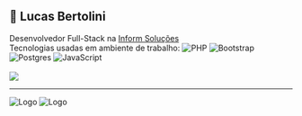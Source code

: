 ## 🚀 Lucas Bertolini

Desenvolvedor Full-Stack na <a href="https://www.informsolucoes.com.br">Inform Soluções</a>\
Tecnologias usadas em ambiente de trabalho: ![PHP](https://img.shields.io/badge/PHP-7.4-blue)
![Bootstrap](https://img.shields.io/badge/Bootstrap-4-blue)
![Postgres](https://img.shields.io/badge/Postgres-12-blue)
![JavaScript](https://img.shields.io/badge/JavaScript-ES6%2B-blue)<br/><br/>
<a href="https://www.linkedin.com/in/lucas-bertolini/">
  <img src="https://img.shields.io/badge/LinkedIn-0077B5?style=for-the-badge&logo=linkedin&logoColor=white">
</a><br/><hr>
![Logo](https://github-readme-stats.vercel.app/api?username=lucasbertolini&theme=chartreuse-dark&show_icons=true)
![Logo](https://github-readme-stats.vercel.app/api/top-langs/?username=lucasbertolini&layout=compact&theme=chartreuse-dark)

